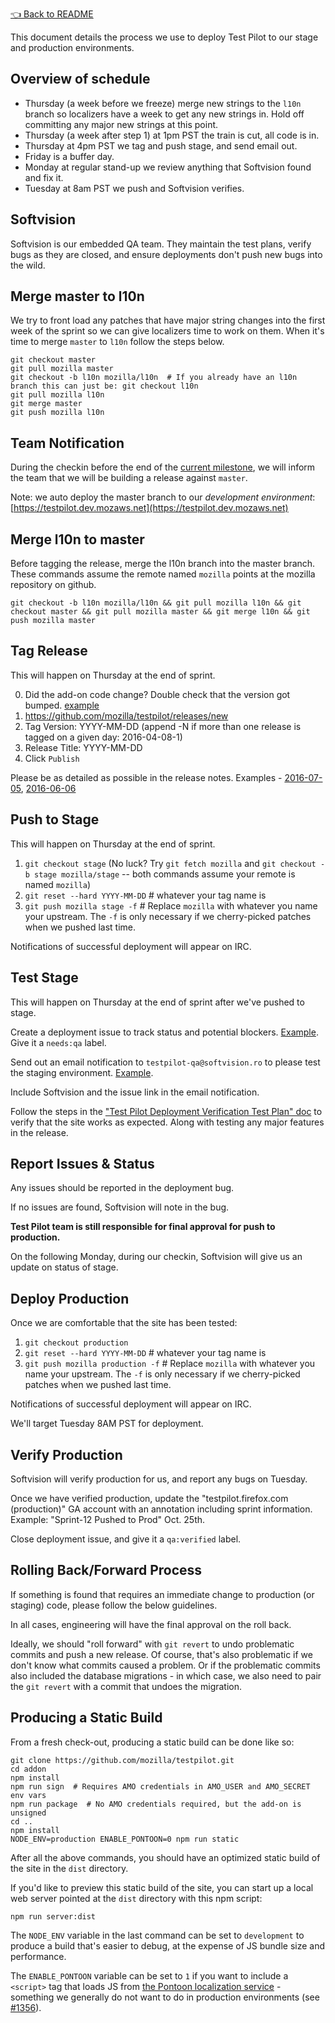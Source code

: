 [👈 Back to README](../../README.md)

This document details the process we use to deploy Test Pilot to our stage and production environments.

## Overview of schedule ##

- Thursday (a week before we freeze) merge new strings to the `l10n` branch so
  localizers have a week to get any new strings in.  Hold off committing any
  major new strings at this point.
- Thursday (a week after step 1) at 1pm PST the train is cut, all code is in.
- Thursday at 4pm PST we tag and push stage, and send email out.
- Friday is a buffer day.
- Monday at regular stand-up we review anything that Softvision found and fix it.
- Tuesday at 8am PST we push and Softvision verifies.

## Softvision ##

Softvision is our embedded QA team. They maintain the test plans, verify bugs
as they are closed, and ensure deployments don't push new bugs into the wild.

## Merge master to l10n ##

We try to front load any patches that have major string changes into the first
week of the sprint so we can give localizers time to work on them.  When it's
time to merge `master` to `l10n` follow the steps below.

```
git checkout master
git pull mozilla master
git checkout -b l10n mozilla/l10n  # If you already have an l10n branch this can just be: git checkout l10n
git pull mozilla l10n
git merge master
git push mozilla l10n
```

## Team Notification ##

During the checkin before the end of the [current milestone](https://github.com/mozilla/testpilot/milestones), we will inform the team that we will be building a release against `master`.

Note: we auto deploy the master branch to our *development environment*: [https://testpilot.dev.mozaws.net](https://testpilot.dev.mozaws.net)

## Merge l10n to master ##

Before tagging the release, merge the l10n branch into the master branch. These commands assume the remote named `mozilla` points at the mozilla repository on github.

`git checkout -b l10n mozilla/l10n && git pull mozilla l10n && git checkout master && git pull mozilla master && git merge l10n && git push mozilla master`


## Tag Release ##

This will happen on Thursday at the end of sprint.

0. Did the add-on code change?  Double check that the version got bumped.  [example](https://github.com/mozilla/testpilot/commit/21564e46f244998bb5bf3f70b05734b7f1605592)
1. https://github.com/mozilla/testpilot/releases/new
2. Tag Version: YYYY-MM-DD (append -N if more than one release is tagged on a given day: 2016-04-08-1)
3. Release Title: YYYY-MM-DD
4. Click `Publish`

Please be as detailed as possible in the release notes. Examples - [2016-07-05](https://github.com/mozilla/testpilot/releases/tag/2016-07-05), [2016-06-06](https://github.com/mozilla/testpilot/releases/tag/2016-06-06)

## Push to Stage ##

This will happen on Thursday at the end of sprint.

1. `git checkout stage`  (No luck?  Try `git fetch mozilla` and `git checkout -b stage mozilla/stage` -- both commands assume your remote is named `mozilla`)
2. `git reset --hard YYYY-MM-DD`  # whatever your tag name is
3. `git push mozilla stage -f`  # Replace `mozilla` with whatever you name your upstream.  The `-f` is only necessary if we cherry-picked patches when we pushed last time.

Notifications of successful deployment will appear on IRC.

## Test Stage ##

This will happen on Thursday at the end of sprint after we've pushed to stage.

Create a deployment issue to track status and potential blockers. [Example](https://github.com/mozilla/testpilot/issues/1643). Give it a `needs:qa` label.

Send out an email notification to `testpilot-qa@softvision.ro` to please test the staging environment. [Example](https://mail.mozilla.org/pipermail/testpilot-dev/2016-October/000306.html).

Include Softvision and the issue link in the email notification.

Follow the steps in the ["Test Pilot Deployment Verification Test Plan" doc](DEPLOYMENT-VERIFICATION.md) to verify that the site works as expected. Along with testing any major features in the release.

## Report Issues & Status ##

Any issues should be reported in the deployment bug.

If no issues are found, Softvision will note in the bug.

**Test Pilot team is still responsible for final approval for push to production.**

On the following Monday, during our checkin, Softvision will give us an update on status of stage.

## Deploy Production ##

Once we are comfortable that the site has been tested:

1. `git checkout production`
2. `git reset --hard YYYY-MM-DD`  # whatever your tag name is
3. `git push mozilla production -f`  # Replace `mozilla` with whatever you name your upstream.  The `-f` is only necessary if we cherry-picked patches when we pushed last time.

Notifications of successful deployment will appear on IRC.

We'll target Tuesday 8AM PST for deployment.

## Verify Production ##

Softvision will verify production for us, and report any bugs on Tuesday.

Once we have verified production, update the "testpilot.firefox.com (production)" GA account with an annotation including sprint information. Example: "Sprint-12 Pushed to Prod" Oct. 25th.

Close deployment issue, and give it a `qa:verified` label.

## Rolling Back/Forward Process ##

If something is found that requires an immediate change to production (or staging) code, please follow the below guidelines.

In all cases, engineering will have the final approval on the roll back.

Ideally, we should "roll forward" with `git revert` to undo problematic commits and push a new release. Of course, that's also problematic if we don't know what commits caused a problem. Or if the problematic commits also included the database migrations - in which case, we also need to pair the `git revert` with a commit that undoes the migration.

## Producing a Static Build ##

From a fresh check-out, producing a static build can be done like so:

```
git clone https://github.com/mozilla/testpilot.git
cd addon
npm install
npm run sign  # Requires AMO credentials in AMO_USER and AMO_SECRET env vars
npm run package  # No AMO credentials required, but the add-on is unsigned
cd ..
npm install
NODE_ENV=production ENABLE_PONTOON=0 npm run static
```

After all the above commands, you should have an optimized static build of the
site in the `dist` directory.

If you'd like to preview this static build of the site, you can start up a
local web server pointed at the `dist` directory with this npm script:

```
npm run server:dist
```

The `NODE_ENV` variable in the last command can be set to `development` to
produce a build that's easier to debug, at the expense of JS bundle size and
performance.

The `ENABLE_PONTOON` variable can be set to `1` if you want to include a
`<script>` tag that loads JS from [the Pontoon localization
service](https://pontoon.mozilla.org/) - something we generally do not want to
do in production environments (see [#1356](https://github.com/mozilla/testpilot/issues/1356)).
